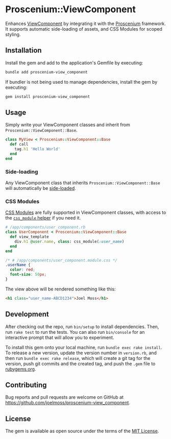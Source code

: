 # Proscenium::ViewComponent

Enhances [ViewComponent](https://viewcomponent.org/) by integrating it with the [Proscenium](https://proscenium.rocks/) framework. It supports automatic side-loading of assets, and CSS Modules for scoped styling.

## Installation

Install the gem and add to the application's Gemfile by executing:

```bash
bundle add proscenium-view_component
```

If bundler is not being used to manage dependencies, install the gem by executing:

```bash
gem install proscenium-view_component
```

## Usage

Simply write your ViewComponent classes and inherit from `Proscenium::ViewComponent::Base`.

```ruby
class MyView < Proscenium::ViewComponent::Base
  def call
    tag.h1 'Hello World'
  end
end
```

### Side-loading

Any ViewComponent class that inherits `Proscenium::ViewComponent::Base` will automatically be [side-loaded](https://github.com/joelmoss/proscenium?tab=readme-ov-file#side-loading).

### CSS Modules

[CSS Modules](https://github.com/joelmoss/proscenium?tab=readme-ov-file#css-modules) are fully supported in ViewComponent classes, with access to the [`css_module` helper](https://github.com/joelmoss/proscenium?tab=readme-ov-file#in-your-views) if you need it.

```ruby
# /app/components/user_component.rb
class UserComponent < Proscenium::ViewComponent::Base
  def view_template
    div.h1 @user.name, class: css_module(:user_name)
  end
end
```

```css
/* # /app/components/user_component.module.css */
.userName {
  color: red;
  font-size: 50px;
}
```

The view above will be rendered something like this:

```html
<h1 class="user_name-ABCD1234">Joel Moss</h1>
```

## Development

After checking out the repo, run `bin/setup` to install dependencies. Then, run `rake test` to run the tests. You can also run `bin/console` for an interactive prompt that will allow you to experiment.

To install this gem onto your local machine, run `bundle exec rake install`. To release a new version, update the version number in `version.rb`, and then run `bundle exec rake release`, which will create a git tag for the version, push git commits and the created tag, and push the `.gem` file to [rubygems.org](https://rubygems.org).

## Contributing

Bug reports and pull requests are welcome on GitHub at https://github.com/joelmoss/proscenium-view_component.

## License

The gem is available as open source under the terms of the [MIT License](https://opensource.org/licenses/MIT).
